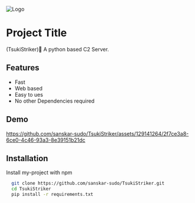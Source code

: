 

![Logo](https://i.pinimg.com/originals/1a/a5/aa/1aa5aa5b7245fdaa4b4bd4611d37a030.png)




# Project Title

(TsukiStriker)🥷
A python based C2 Server.

## Features

- Fast
- Web based
- Easy to ues
- No other Dependencies required 


## Demo
https://github.com/sanskar-sudo/TsukiStriker/assets/129141264/2f7ce3a8-6ce0-4c46-93a3-8e39151b21dc






## Installation

Install my-project with npm

```bash
  git clone https://github.com/sanskar-sudo/TsukiStriker.git
  cd TsukiStriker
  pip install -r requirements.txt

```
    
